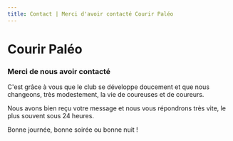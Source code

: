 ```yaml
---
title: Contact | Merci d'avoir contacté Courir Paléo
---
```

# Courir Paléo

### Merci de nous avoir contacté

C'est grâce à vous que le club se développe doucement et que nous changeons, très modestement, la vie de coureuses et de coureurs.

Nous avons bien reçu votre message et nous vous répondrons très vite, le plus souvent sous 24&nbsp;heures.

Bonne journée, bonne soirée ou bonne nuit&nbsp;!